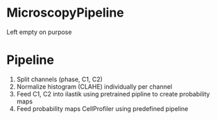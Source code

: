 # MicroscopyPipeline
Left empty on purpose

# Pipeline
1. Split channels (phase, C1, C2)
2. Normalize histogram (CLAHE) individually per channel
3. Feed C1, C2 into ilastik using pretrained pipline to create probability maps
4. Feed probability maps CellProfiler using predefined pipeline

